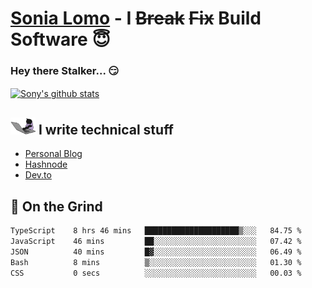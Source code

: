 # [Sonia Lomo](https://sonylomo.github.io/) - I ~~Break~~ ~~Fix~~ Build Software 😇
### Hey there Stalker... 😏 

<a href="https://github.com/sonylomo/github-readme-stats">
  <img align="center" src="https://media.giphy.com/media/lU05nFSW6Y2A/giphy.gif" alt="Sony's github stats" />
</a>

## <img src="assets/devcat.gif" width="40"> I write technical stuff
- [Personal Blog](https://www.sonylomo.dev/blog)
- [Hashnode](https://sonylomo.hashnode.dev/)
- [Dev.to](https://dev.to/sonylomo)

## 🤡 On the Grind
<!--START_SECTION:waka-->

```txt
TypeScript    8 hrs 46 mins   █████████████████████▒░░░   84.75 %
JavaScript    46 mins         ██░░░░░░░░░░░░░░░░░░░░░░░   07.42 %
JSON          40 mins         █▓░░░░░░░░░░░░░░░░░░░░░░░   06.49 %
Bash          8 mins          ▒░░░░░░░░░░░░░░░░░░░░░░░░   01.30 %
CSS           0 secs          ░░░░░░░░░░░░░░░░░░░░░░░░░   00.03 %
```

<!--END_SECTION:waka-->

